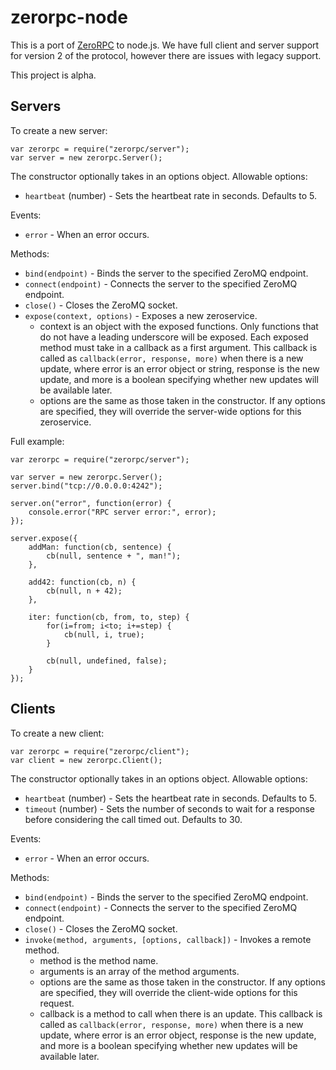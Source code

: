 zerorpc-node
============

This is a port of [ZeroRPC](https://github.com/dotcloud/zerorpc-python) to node.js. We have full client and server support for version 2 of the protocol, however there are issues with legacy support.

This project is alpha.

Servers
-------

To create a new server:

    var zerorpc = require("zerorpc/server");
    var server = new zerorpc.Server();

The constructor optionally takes in an options object. Allowable options:

* `heartbeat` (number) - Sets the heartbeat rate in seconds. Defaults to 5.

Events:

* `error` - When an error occurs.

Methods:

* `bind(endpoint)` - Binds the server to the specified ZeroMQ endpoint.
* `connect(endpoint)` - Connects the server to the specified ZeroMQ endpoint.
* `close()` - Closes the ZeroMQ socket.
* `expose(context, options)` - Exposes a new zeroservice.
  * context is an object with the exposed functions. Only functions that do not have a leading underscore will be exposed. Each exposed method must take in a callback as a first argument. This callback is called as `callback(error, response, more)` when there is a new update, where error is an error object or string, response is the new update, and more is a boolean specifying whether new updates will be available later.
  * options are the same as those taken in the constructor. If any options are specified, they will override the server-wide options for this zeroservice.

Full example:

    var zerorpc = require("zerorpc/server");

    var server = new zerorpc.Server();
    server.bind("tcp://0.0.0.0:4242");

    server.on("error", function(error) {
        console.error("RPC server error:", error);
    });

    server.expose({
        addMan: function(cb, sentence) {
            cb(null, sentence + ", man!");
        },

        add42: function(cb, n) {
            cb(null, n + 42);
        },

        iter: function(cb, from, to, step) {
            for(i=from; i<to; i+=step) {
                cb(null, i, true);
            }

            cb(null, undefined, false);
        }
    });

Clients
-------

To create a new client:

    var zerorpc = require("zerorpc/client");
    var client = new zerorpc.Client();

The constructor optionally takes in an options object. Allowable options:

* `heartbeat` (number) - Sets the heartbeat rate in seconds. Defaults to 5.
* `timeout` (number) - Sets the number of seconds to wait for a response before considering the call timed out. Defaults to 30.

Events:

* `error` - When an error occurs.

Methods:

* `bind(endpoint)` - Binds the server to the specified ZeroMQ endpoint.
* `connect(endpoint)` - Connects the server to the specified ZeroMQ endpoint.
* `close()` - Closes the ZeroMQ socket.
* `invoke(method, arguments, [options, callback])` - Invokes a remote method.
  * method is the method name.
  * arguments is an array of the method arguments.
  * options are the same as those taken in the constructor. If any options are specified, they will override the client-wide options for this request.
  * callback is a method to call when there is an update. This callback is called as `callback(error, response, more)` when there is a new update, where error is an error object, response is the new update, and more is a boolean specifying whether new updates will be available later.

